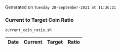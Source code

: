 Generated on `Tuesday 28-September-2021 at 11:36:21`

### Current to Target Coin Ratio
`current_coin_ratio.sh`

Date|Current|Target|Ratio
---|---|---|---
